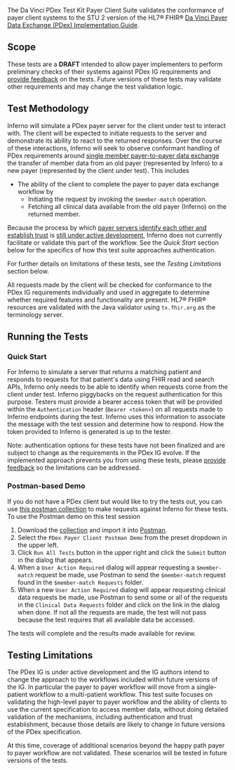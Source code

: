 The Da Vinci PDex Test Kit Payer Client Suite validates the conformance of payer client
systems to the STU 2 version of the HL7® FHIR®
[Da Vinci Payer Data Exchange (PDex) Implementation Guide](https://hl7.org/fhir/us/davinci-pdex/STU2/).

## Scope

These tests are a **DRAFT** intended to allow payer implementers to perform
preliminary checks of their systems against PDex IG requirements and [provide
feedback](https://github.com/inferno-framework/davinci-pdex-test-kit/issues)
on the tests. Future versions of these tests may validate other
requirements and may change the test validation logic.

## Test Methodology

Inferno will simulate a PDex payer server for the client under test to interact with. The client
will be expected to initiate requests to the server and demonstrate its ability to react
to the returned responses. Over the course of these interactions,
Inferno will seek to observe conformant handling of PDex requirements around
[single member payer-to-payer data exchange](https://hl7.org/fhir/us/davinci-pdex/STU2/payertopayerexchange.html)
the transfer of member data from an old payer (represented by Infero) to a new payer
(represented by the client under test). This includes
- The ability of the client to complete the payer to payer data exchange workflow by
    - Initiating the request by invoking the `$member-match` operation.
    - Fetching all clinical data available from the old payer (Inferno) on the returned member.

Because the process by which 
[payer servers identify each other and establish trust](https://hl7.org/fhir/us/davinci-pdex/STU2/payertopayerexchange.html#mtls-endpoint-discovery)
is [still under active development](https://hl7.org/fhir/us/davinci-pdex/STU2/payertopayerexchange.html#future-direction-for-discovery-and-registration),
Inferno does not currently facilitate or validate this part of the workflow. 
See the *Quick Start* section below for the specifics of how this test suite approaches authentication.

For further details on limitations of these tests, see the *Testing Limitations* section below.

All requests made by the client will be checked for conformance to the PDex
IG requirements individually and used in aggregate to determine whether
required features and functionality are present. HL7® FHIR® resources are
validated with the Java validator using `tx.fhir.org` as the terminology server.

## Running the Tests

### Quick Start

For Inferno to simulate a server that returns a matching patient and responds to requests
for that patient's data using FHIR read and search APIs, Inferno only needs to be able to
identify when requests come from the client under test. Inferno piggybacks on the request 
authentication for this purpose. Testers must provide a bearer access token that will be 
provided within the `Authentication` header (`Bearer <token>`) on all requests made to 
Inferno endpoints during the test. Inferno uses this information to associate the message
with the test session and determine how to respond. How the token provided to Inferno is 
generated is up to the tester. 

Note: authentication options for these tests have not been finalized and are subject to change
as the requirements in the PDex IG evolve. If the implemented approach prevents you from using
these tests, please 
[provide feedback](https://github.com/inferno-framework/davinci-pdex-test-kit/issues) so the
limitations can be addressed.

### Postman-based Demo

If you do not have a PDex client but would like to try the tests out, you can use
[this postman collection](https://github.com/inferno-framework/davinci-pdex-test-kit/blob/main/PDEX.postman_collection.json)
to make requests against Inferno for these tests. To use the Postman demo on this test session

1. Download the [collection](https://github.com/inferno-framework/davinci-pdex-test-kit/blob/main/PDEX.postman_collection.json) and import it into [Postman](https://www.postman.com/downloads/).
2. Select the `PDex Payer Client Postman Demo` from the preset dropdown in the upper left.
3. Click `Run All Tests` button in the upper right and click the `Submit` button in the dialog
  that appears.
4. When a `User Action Required` dialog will appear requesting a `$member-match` request be made, 
   use Postman to send the `$member-match` request found in the `$member-match Requests` folder.
5. When a new `User Action Required` dialog will appear requesting clinical data requests be made,
   use Postman to send some or all of the requests in the `Clinical Data Requests` folder and click
   on the link in the dialog when done. If not all the requests are made, the test will not pass 
   because the test requires that all available data be accessed.

The tests will complete and the results made available for review.

## Testing Limitations

The PDex IG is under active development and the IG authors intend to change the approach to the
workflows included within future versions of the IG. In particular the payer to payer workflow
will move from a single-patient workflow to a multi-patient workflow. This test suite focuses on
validating the high-level payer to payer workflow and the ability of clients to use the current
specification to access member data, without doing detailed validation of the mechanisms, 
including authentication and trust establishment, because those details are likely to change 
in future versions of the PDex specification.

At this time, coverage of additional scenarios beyond the happy path payer to payer workflow
are not validated. These scenarios will be tested in future versions of the tests.